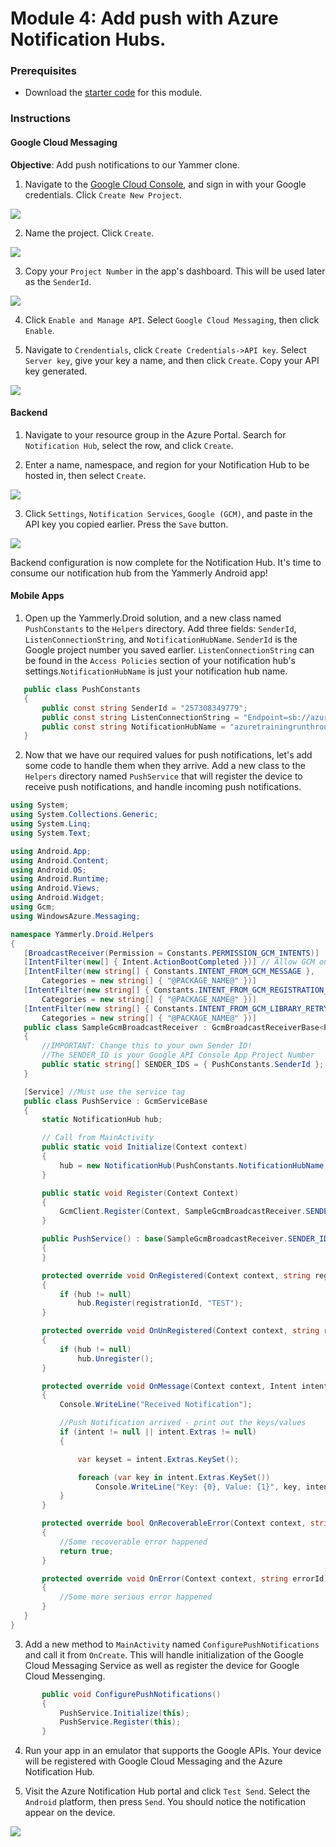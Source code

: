 # Module 4: Add push with Azure Notification Hubs.

### Prerequisites
* Download the [starter code](http://www.google.com) for this module.

### Instructions
#### Google Cloud Messaging
**Objective**: Add push notifications to our Yammer clone.

1. Navigate to the [Google Cloud Console](https://console.cloud.google.com/), and sign in with your Google credentials. Click `Create New Project`.
 
 ![](/modules/module-4/images/create_new_project.png)

2. Name the project. Click `Create`.

 ![](/modules/module-4/images/name_project.png)

3. Copy your `Project Number` in the app's dashboard. This will be used later as the `SenderId`.
 
 ![](/modules/module-4/images/project_number.png)

4. Click `Enable and Manage API`. Select `Google Cloud Messaging`, then click `Enable`.

5. Navigate to `Crendentials`, click `Create Credentials->API key`. Select `Server key`, give your key a name, and then click `Create`. Copy your API key generated.

 ![](/modules/module-4/images/create_credentials.png)

#### Backend

1. Navigate to your resource group in the Azure Portal. Search for `Notification Hub`, select the row, and click `Create`.

2. Enter a name, namespace, and region for your Notification Hub to be hosted in, then select `Create`.

 ![](/modules/module-4/images/create_notification_hub.png)

3. Click `Settings`, `Notification Services`, `Google (GCM)`, and paste in the API key you copied earlier. Press the `Save` button.

 ![](/modules/module-4/images/notification_hub_configure.png)

Backend configuration is now complete for the Notification Hub. It's time to consume our notification hub from the Yammerly Android app!

#### Mobile Apps

1. Open up the Yammerly.Droid solution, and a new class named `PushConstants` to the `Helpers` directory. Add three fields: `SenderId`, `ListenConnectionString`, and `NotificationHubName`. `SenderId` is the Google project number you saved earlier. `ListenConnectionString` can be found in the `Access Policies` section of your notification hub's settings.`NotificationHubName` is just your notification hub name.

 ```csharp
    public class PushConstants
    {
        public const string SenderId = "257308349779";
        public const string ListenConnectionString = "Endpoint=sb://azuretrainingrunthroughnamespace.servicebus.windows.net/;SharedAccessKeyName=DefaultListenSharedAccessSignature;SharedAccessKey=Y1oas1E4aQb3jcmfhcvU1ftPEPdTeSugMRklI3jKvek=";
        public const string NotificationHubName = "azuretrainingrunthrough";
    }
 ```

2. Now that we have our required values for push notifications, let's add some code to handle them when they arrive. Add a new class to the `Helpers` directory named `PushService` that will register the device to receive push notifications, and handle incoming push notifications.

 ```csharp
 using System;
using System.Collections.Generic;
using System.Linq;
using System.Text;

using Android.App;
using Android.Content;
using Android.OS;
using Android.Runtime;
using Android.Views;
using Android.Widget;
using Gcm;
using WindowsAzure.Messaging;

namespace Yammerly.Droid.Helpers
{
    [BroadcastReceiver(Permission = Constants.PERMISSION_GCM_INTENTS)]
    [IntentFilter(new[] { Intent.ActionBootCompleted })] // Allow GCM on boot and when app is closed   
    [IntentFilter(new string[] { Constants.INTENT_FROM_GCM_MESSAGE },
        Categories = new string[] { "@PACKAGE_NAME@" })]
    [IntentFilter(new string[] { Constants.INTENT_FROM_GCM_REGISTRATION_CALLBACK },
        Categories = new string[] { "@PACKAGE_NAME@" })]
    [IntentFilter(new string[] { Constants.INTENT_FROM_GCM_LIBRARY_RETRY },
        Categories = new string[] { "@PACKAGE_NAME@" })]
    public class SampleGcmBroadcastReceiver : GcmBroadcastReceiverBase<PushService>
    {
        //IMPORTANT: Change this to your own Sender ID!
        //The SENDER_ID is your Google API Console App Project Number
        public static string[] SENDER_IDS = { PushConstants.SenderId };
    }

    [Service] //Must use the service tag
    public class PushService : GcmServiceBase
    {
        static NotificationHub hub;

        // Call from MainActivity
        public static void Initialize(Context context)
        {
            hub = new NotificationHub(PushConstants.NotificationHubName, PushConstants.ListenConnectionString, context);
        }

        public static void Register(Context Context)
        {
            GcmClient.Register(Context, SampleGcmBroadcastReceiver.SENDER_IDS);
        }

        public PushService() : base(SampleGcmBroadcastReceiver.SENDER_IDS)
        {
        }

        protected override void OnRegistered(Context context, string registrationId)
        {
            if (hub != null)
                hub.Register(registrationId, "TEST");
        }

        protected override void OnUnRegistered(Context context, string registrationId)
        {
            if (hub != null)
                hub.Unregister();
        }

        protected override void OnMessage(Context context, Intent intent)
        {
            Console.WriteLine("Received Notification");

            //Push Notification arrived - print out the keys/values
            if (intent != null || intent.Extras != null)
            {

                var keyset = intent.Extras.KeySet();

                foreach (var key in intent.Extras.KeySet())
                    Console.WriteLine("Key: {0}, Value: {1}", key, intent.Extras.GetString(key));
            }
        }

        protected override bool OnRecoverableError(Context context, string errorId)
        {
            //Some recoverable error happened
            return true;
        }

        protected override void OnError(Context context, string errorId)
        {
            //Some more serious error happened
        }
    }
}
```

3. Add a new method to `MainActivity` named `ConfigurePushNotifications` and call it from `OnCreate`. This will handle initialization of the Google Cloud Messaging Service as well as register the device for Google Cloud Messenging.

 ```csharp
        public void ConfigurePushNotifications()
        {
            PushService.Initialize(this);
            PushService.Register(this);
        }
 ```

 4. Run your app in an emulator that supports the Google APIs. Your device will be registered with Google Cloud Messaging and the Azure Notification Hub.

 5. Visit the Azure Notification Hub portal and click `Test Send`. Select the `Android` platform, then press `Send`. You should notice the notification appear on the device.

  ![](/modules/module-4/images/notification_hub_configure.png)
